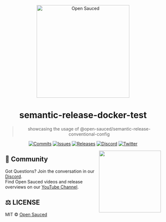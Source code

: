 <div style="text-align: center" align="center">
  <img alt="Open Sauced" src="https://i.ibb.co/7jPXt0Z/logo1-92f1a87f.png" width="300px" />

# semantic-release-docker-test

> showcasing the usage of @open-sauced/semantic-release-conventional-config

[![Commits](https://img.shields.io/github/commit-activity/w/0-vortex/semantic-release-docker-test?style=flat)](https://github.com/0-vortex/semantic-release-docker-test/pulse)
[![Issues](https://img.shields.io/github/issues/0-vortex/semantic-release-docker-test.svg?style=flat)](https://github.com/0-vortex/semantic-release-docker-test/issues)
[![Releases](https://img.shields.io/github/v/release/0-vortex/semantic-release-docker-test.svg?style=flat)](https://github.com/0-vortex/semantic-release-docker-test/releases)
[![Discord](https://img.shields.io/discord/714698561081704529.svg?label=&logo=discord&logoColor=ffffff&color=7389D8&labelColor=6A7EC2)](https://discord.gg/U2peSNf23P)
[![Twitter](https://img.shields.io/twitter/follow/saucedopen?label=Follow&style=social)](https://twitter.com/saucedopen)

</div>

<img align="right" src="https://i.ibb.co/CJfW18H/ship.gif" width="200"/>

## 🍕 Community

Got Questions? Join the conversation in our [Discord](https://discord.gg/U2peSNf23P).  
Find Open Sauced videos and release overviews on our [YouTube Channel](https://www.youtube.com/channel/UCklWxKrTti61ZCROE1e5-MQ).

## ⚖️ LICENSE

MIT © [Open Sauced](LICENSE)
